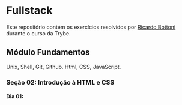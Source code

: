 # Fullstack

Este repositório contém os exercícios resolvidos por [Ricardo Bottoni](https://www.linkedin.com/in/ricardobottoni/) durante o curso da Trybe.

## Módulo Fundamentos

Unix, Shell, Git, Github. Html, CSS, JavaScript.

### Seção 02: Introdução à HTML e CSS

#### Dia 01:
